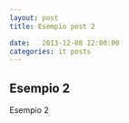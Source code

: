 ```yaml
---
layout: post
title: Esempio post 2

date:   2013-12-08 12:00:00
categories: it posts
---
```


## Esempio 2

Esempio 2
